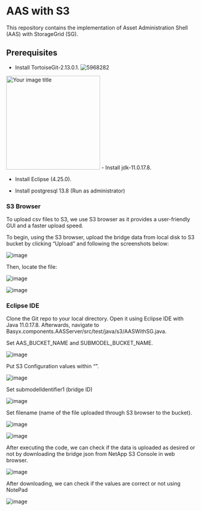 # AAS with S3

This repository contains the implementation of Asset Administration Shell (AAS) with StorageGrid (SG).

## Prerequisites
 - Install TortoiseGit-2.13.0.1. ![5968282](https://user-images.githubusercontent.com/32246811/216548182-4ca8da82-96e5-4144-bf08-391bef460d08.png)
<img src="https://user-images.githubusercontent.com/32246811/216548182-4ca8da82-96e5-4144-bf08-391bef460d08.png" alt="Your image title" width="250"/>
 - Install jdk-11.0.17.8.

 - Install Eclipse (4.25.0).

 - Install postgresql 13.8 (Run as administrator)

### S3 Browser

To upload csv files to S3, we use S3 browser as it provides a user-friendly GUI and a faster upload speed.

To begin, using the S3 browser, upload the bridge data from local disk to S3 bucket by clicking “Upload” and following the screenshots below:
 
![image](https://user-images.githubusercontent.com/32246811/214176666-e16a92ce-b74d-4fd3-b2e6-ec06f18c87c3.png)
 
 Then, locate the file:
 
![image](https://user-images.githubusercontent.com/32246811/214176736-9f2f3ac3-fe86-4ee8-9433-a56062b940a4.png)

![image](https://user-images.githubusercontent.com/32246811/214176758-cccde9ea-9a80-423f-9720-9cb3a27d9cdf.png)


### Eclipse IDE


Clone the Git repo to your local directory. 
Open it using Eclipse IDE with Java 11.0.17.8.
Afterwards, navigate to Basyx.components.AASServer/src/test/java/s3/AASWithSG.java.



Set AAS_BUCKET_NAME and SUBMODEL_BUCKET_NAME.

 ![image](https://user-images.githubusercontent.com/32246811/214176792-dc38fbe8-c34a-4380-965a-79b07b4e05cf.png)


Put S3 Configuration values within “”.

 ![image](https://user-images.githubusercontent.com/32246811/214176823-0afb47c1-932a-42d7-aaac-33c285eb650f.png)



Set submodelIdentifier1 (bridge ID)

 ![image](https://user-images.githubusercontent.com/32246811/214176837-73b75508-b811-4f29-91c6-5e4c61f73c50.png)



Set filename (name of the file uploaded through S3 browser to the bucket).

![image](https://user-images.githubusercontent.com/32246811/214176852-78c23a72-25a2-45cf-990b-c95c81a8974e.png)
 
 
![image](https://user-images.githubusercontent.com/32246811/214176862-1c248428-5b96-46f0-bea8-1755f08fdc54.png)

 


After executing the code, we can check if the data is uploaded as desired or not by downloading the bridge json from NetApp S3 Console in web browser.

![image](https://user-images.githubusercontent.com/32246811/214176884-27077a14-5f7e-4f6a-9128-f78dbe6ebce0.png)
 

After downloading, we can check if the values are correct or not using NotePad

 ![image](https://user-images.githubusercontent.com/32246811/214176899-25660f8f-7394-4e7c-b1ce-c76c19443bdc.png)


